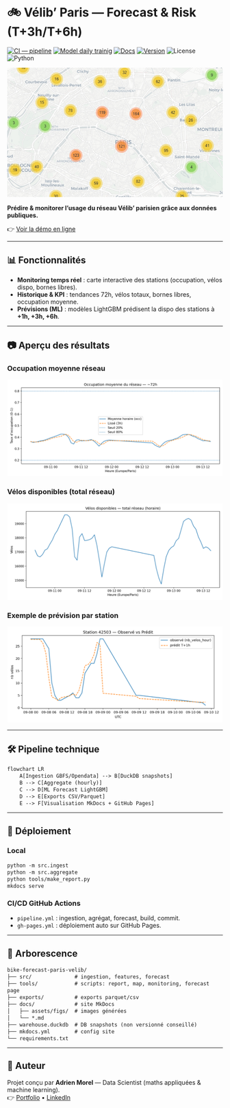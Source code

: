 # 🚲 Vélib’ Paris — Forecast & Risk (T+3h/T+6h)

[![CI — pipeline](https://github.com/Adrien-1997/bike-forecast-paris-velib/actions/workflows/ingest.yml/badge.svg)](https://github.com/Adrien-1997/bike-forecast-paris-velib/actions/workflows/ingest.yml)
[![Model daily trainig](https://github.com/Adrien-1997/bike-forecast-paris-velib/actions/workflows/train.yml/badge.svg)](https://github.com/Adrien-1997/bike-forecast-paris-velib/actions/workflows/train.yml)
[![Docs](https://github.com/Adrien-1997/bike-forecast-paris-velib/actions/workflows/gh-pages.yml/badge.svg)](https://adrien-1997.github.io/bike-forecast-paris-velib/)
[![Version](https://img.shields.io/badge/version-v1.0.0-blue.svg)](https://github.com/Adrien-1997/bike-forecast-paris-velib/releases/tag/v1.0.0)
![License](https://img.shields.io/badge/License-MIT-black)
![Python](https://img.shields.io/badge/Python-3.11+-3776AB)


![Carte réseau](docs/assets/map.png)

**Prédire & monitorer l’usage du réseau Vélib’ parisien grâce aux données publiques.**

👉 [Voir la démo en ligne](https://adrien-1997.github.io/bike-forecast-paris-velib/)

---

## 📊 Fonctionnalités

- **Monitoring temps réel** : carte interactive des stations (occupation, vélos dispo, bornes libres).  
- **Historique & KPI** : tendances 72h, vélos totaux, bornes libres, occupation moyenne.  
- **Prévisions (ML)** : modèles LightGBM prédisent la dispo des stations à **+1h, +3h, +6h**.  

---

## 📷 Aperçu des résultats

### Occupation moyenne réseau
![Occupation moyenne](docs/assets/figs/occupancy_last72h.png)

### Vélos disponibles (total réseau)
![Bikes total](docs/assets/figs/bikes_total_last72h.png)

### Exemple de prévision par station
![Prévision station](docs/assets/figs/obs_pred_42503_T+1h.png)

---

## 🛠️ Pipeline technique

```
flowchart LR
    A[Ingestion GBFS/Opendata] --> B[DuckDB snapshots]
    B --> C[Aggregate (hourly)]
    C --> D[ML Forecast LightGBM]
    D --> E[Exports CSV/Parquet]
    E --> F[Visualisation MkDocs + GitHub Pages]
```

---

## 🚀 Déploiement

### Local
```
python -m src.ingest
python -m src.aggregate
python tools/make_report.py
mkdocs serve
```

### CI/CD GitHub Actions
- `pipeline.yml` : ingestion, agrégat, forecast, build, commit.  
- `gh-pages.yml` : déploiement auto sur GitHub Pages.

---

## 📂 Arborescence

```
bike-forecast-paris-velib/
├── src/              # ingestion, features, forecast
├── tools/            # scripts: report, map, monitoring, forecast page
├── exports/          # exports parquet/csv
├── docs/             # site MkDocs
│   ├── assets/figs/  # images générées
│   └── *.md
├── warehouse.duckdb  # DB snapshots (non versionné conseillé)
├── mkdocs.yml        # config site
└── requirements.txt
```

---

## 👤 Auteur

Projet conçu par **Adrien Morel** — Data Scientist (maths appliquées & machine learning).  
👉 [Portfolio](https://portfolio-ad94d.web.app/) • [LinkedIn](https://www.linkedin.com/in/adrien-m-1997)
